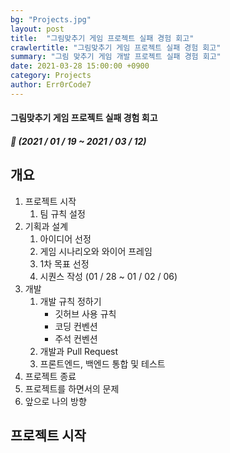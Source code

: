 ```yaml
---
bg: "Projects.jpg"
layout: post
title:  "그림맞추기 게임 프로젝트 실패 경험 회고"
crawlertitle: "그림맞추기 게임 프로젝트 실패 경험 회고"
summary: "그림 맞추기 게임 개발 프로젝트 실패 경험 회고"
date: 2021-03-28 15:00:00 +0900
category: Projects
author: Err0rCode7
---
```


#### 그림맞추기 게임 프로젝트 실패 경험 회고
##### 📅 (2021 / 01 / 19 ~ 2021 / 03 / 12)

## 개요
1. 프로젝트 시작
	1. 팀 규칙 설정
2. 기획과 설계
	1. 아이디어 선정
	2. 게임 시나리오와 와이어 프레임
	3. 1차 목표 선정
	4. 시퀀스 작성 (01 / 28 ~ 01 / 02 / 06)
3. 개발
	1. 개발 규칙 정하기
		- 깃허브 사용 규칙
		- 코딩 컨벤션
		- 주석 컨벤션
	2. 개발과 Pull Request
	3. 프론트엔드, 백엔드 통합 및 테스트
4. 프로젝트 종료
5. 프로젝트를 하면서의 문제
6. 앞으로 나의 방향

## 프로젝트 시작